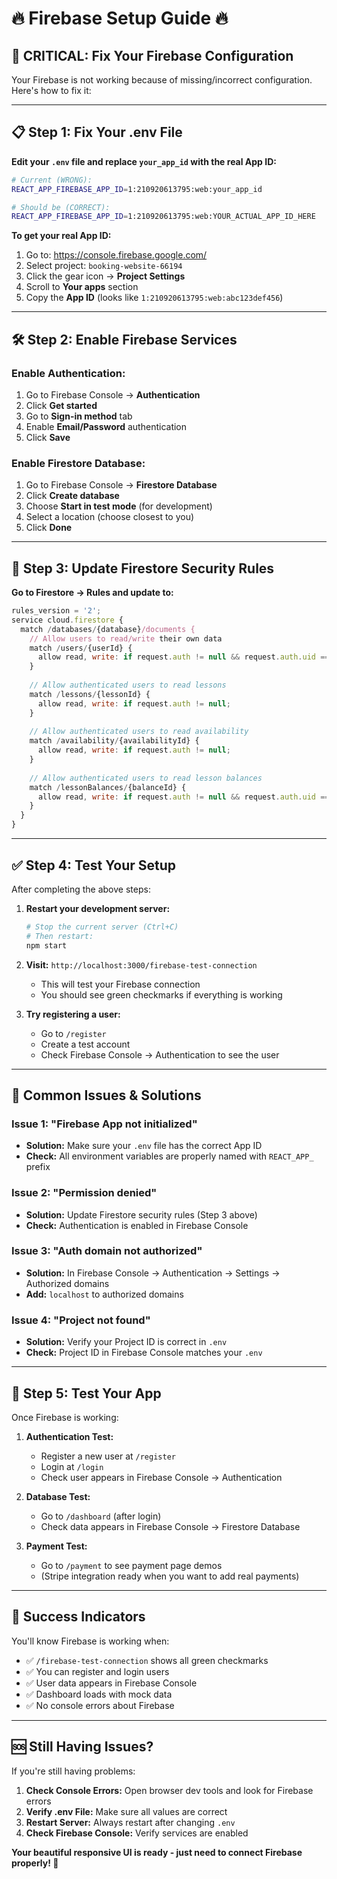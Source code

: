 # 🔥 **Firebase Setup Guide** 🔥

## 🚨 **CRITICAL: Fix Your Firebase Configuration**

Your Firebase is not working because of missing/incorrect configuration. Here's how to fix it:

---

## 📋 **Step 1: Fix Your .env File**

**Edit your `.env` file and replace `your_app_id` with the real App ID:**

```bash
# Current (WRONG):
REACT_APP_FIREBASE_APP_ID=1:210920613795:web:your_app_id

# Should be (CORRECT):
REACT_APP_FIREBASE_APP_ID=1:210920613795:web:YOUR_ACTUAL_APP_ID_HERE
```

**To get your real App ID:**
1. Go to: https://console.firebase.google.com/
2. Select project: `booking-website-66194`
3. Click the gear icon → **Project Settings**
4. Scroll to **Your apps** section
5. Copy the **App ID** (looks like `1:210920613795:web:abc123def456`)

---

## 🛠️ **Step 2: Enable Firebase Services**

### **Enable Authentication:**
1. Go to Firebase Console → **Authentication**
2. Click **Get started**
3. Go to **Sign-in method** tab
4. Enable **Email/Password** authentication
5. Click **Save**

### **Enable Firestore Database:**
1. Go to Firebase Console → **Firestore Database**
2. Click **Create database**
3. Choose **Start in test mode** (for development)
4. Select a location (choose closest to you)
5. Click **Done**

---

## 🔧 **Step 3: Update Firestore Security Rules**

**Go to Firestore → Rules and update to:**

```javascript
rules_version = '2';
service cloud.firestore {
  match /databases/{database}/documents {
    // Allow users to read/write their own data
    match /users/{userId} {
      allow read, write: if request.auth != null && request.auth.uid == userId;
    }
    
    // Allow authenticated users to read lessons
    match /lessons/{lessonId} {
      allow read, write: if request.auth != null;
    }
    
    // Allow authenticated users to read availability
    match /availability/{availabilityId} {
      allow read, write: if request.auth != null;
    }
    
    // Allow authenticated users to read lesson balances
    match /lessonBalances/{balanceId} {
      allow read, write: if request.auth != null && request.auth.uid == balanceId;
    }
  }
}
```

---

## ✅ **Step 4: Test Your Setup**

After completing the above steps:

1. **Restart your development server:**
   ```bash
   # Stop the current server (Ctrl+C)
   # Then restart:
   npm start
   ```

2. **Visit:** `http://localhost:3000/firebase-test-connection`
   - This will test your Firebase connection
   - You should see green checkmarks if everything is working

3. **Try registering a user:**
   - Go to `/register`
   - Create a test account
   - Check Firebase Console → Authentication to see the user

---

## 🚨 **Common Issues & Solutions**

### **Issue 1: "Firebase App not initialized"**
- **Solution:** Make sure your `.env` file has the correct App ID
- **Check:** All environment variables are properly named with `REACT_APP_` prefix

### **Issue 2: "Permission denied"**
- **Solution:** Update Firestore security rules (Step 3 above)
- **Check:** Authentication is enabled in Firebase Console

### **Issue 3: "Auth domain not authorized"**
- **Solution:** In Firebase Console → Authentication → Settings → Authorized domains
- **Add:** `localhost` to authorized domains

### **Issue 4: "Project not found"**
- **Solution:** Verify your Project ID is correct in `.env`
- **Check:** Project ID in Firebase Console matches your `.env`

---

## 📱 **Step 5: Test Your App**

Once Firebase is working:

1. **Authentication Test:**
   - Register a new user at `/register`
   - Login at `/login`
   - Check user appears in Firebase Console → Authentication

2. **Database Test:**
   - Go to `/dashboard` (after login)
   - Check data appears in Firebase Console → Firestore Database

3. **Payment Test:**
   - Go to `/payment` to see payment page demos
   - (Stripe integration ready when you want to add real payments)

---

## 🎉 **Success Indicators**

You'll know Firebase is working when:
- ✅ `/firebase-test-connection` shows all green checkmarks
- ✅ You can register and login users
- ✅ User data appears in Firebase Console
- ✅ Dashboard loads with mock data
- ✅ No console errors about Firebase

---

## 🆘 **Still Having Issues?**

If you're still having problems:

1. **Check Console Errors:** Open browser dev tools and look for Firebase errors
2. **Verify .env File:** Make sure all values are correct
3. **Restart Server:** Always restart after changing `.env`
4. **Check Firebase Console:** Verify services are enabled

**Your beautiful responsive UI is ready - just need to connect Firebase properly! 💜**

